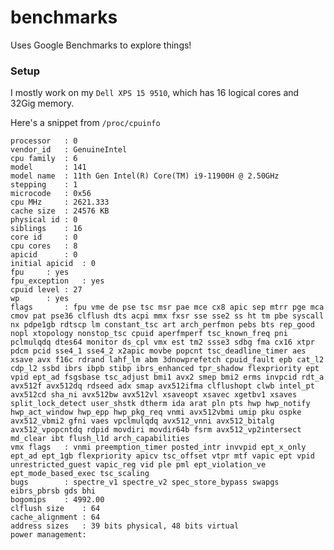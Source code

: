 # benchmarks

Uses Google Benchmarks to explore things!


### Setup

I mostly work on my `Dell XPS 15 9510`, which has 16 logical cores and 32Gig memory.

Here's a snippet from `/proc/cpuinfo`

    processor	: 0
    vendor_id	: GenuineIntel
    cpu family	: 6
    model		: 141
    model name	: 11th Gen Intel(R) Core(TM) i9-11900H @ 2.50GHz
    stepping	: 1
    microcode	: 0x56
    cpu MHz		: 2621.333
    cache size	: 24576 KB
    physical id	: 0
    siblings	: 16
    core id		: 0
    cpu cores	: 8
    apicid		: 0
    initial apicid	: 0
    fpu		: yes
    fpu_exception	: yes
    cpuid level	: 27
    wp		: yes
    flags		: fpu vme de pse tsc msr pae mce cx8 apic sep mtrr pge mca cmov pat pse36 clflush dts acpi mmx fxsr sse sse2 ss ht tm pbe syscall nx pdpe1gb rdtscp lm constant_tsc art arch_perfmon pebs bts rep_good nopl xtopology nonstop_tsc cpuid aperfmperf tsc_known_freq pni pclmulqdq dtes64 monitor ds_cpl vmx est tm2 ssse3 sdbg fma cx16 xtpr pdcm pcid sse4_1 sse4_2 x2apic movbe popcnt tsc_deadline_timer aes xsave avx f16c rdrand lahf_lm abm 3dnowprefetch cpuid_fault epb cat_l2 cdp_l2 ssbd ibrs ibpb stibp ibrs_enhanced tpr_shadow flexpriority ept vpid ept_ad fsgsbase tsc_adjust bmi1 avx2 smep bmi2 erms invpcid rdt_a avx512f avx512dq rdseed adx smap avx512ifma clflushopt clwb intel_pt avx512cd sha_ni avx512bw avx512vl xsaveopt xsavec xgetbv1 xsaves split_lock_detect user_shstk dtherm ida arat pln pts hwp hwp_notify hwp_act_window hwp_epp hwp_pkg_req vnmi avx512vbmi umip pku ospke avx512_vbmi2 gfni vaes vpclmulqdq avx512_vnni avx512_bitalg avx512_vpopcntdq rdpid movdiri movdir64b fsrm avx512_vp2intersect md_clear ibt flush_l1d arch_capabilities
    vmx flags	: vnmi preemption_timer posted_intr invvpid ept_x_only ept_ad ept_1gb flexpriority apicv tsc_offset vtpr mtf vapic ept vpid unrestricted_guest vapic_reg vid ple pml ept_violation_ve ept_mode_based_exec tsc_scaling
    bugs		: spectre_v1 spectre_v2 spec_store_bypass swapgs eibrs_pbrsb gds bhi
    bogomips	: 4992.00
    clflush size	: 64
    cache_alignment	: 64
    address sizes	: 39 bits physical, 48 bits virtual
    power management:
